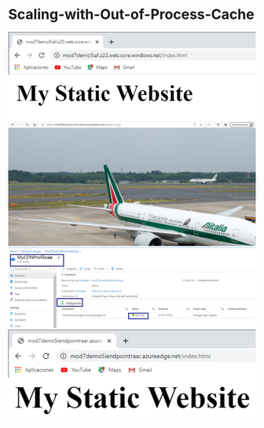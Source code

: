 # Scaling-with-Out-of-Process-Cache

![imagen](img.1png.png)
![imagen](img.2png.png)
![imagen](img.3png.png)
![imagen](img.4png.png)
